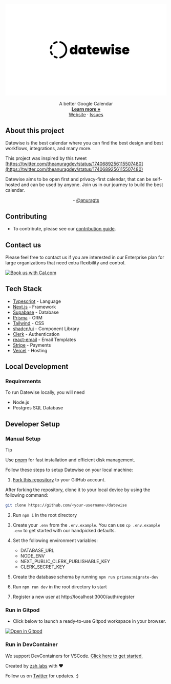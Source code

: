 ![](./public/banner.png)

<div style="text-align:center;" align="center">A better Google Calendar
<br>
    <a href="https://datewise.zshlabs.tech"><strong>Learn more »</strong></a>
    <br>
        <a href="https://datewise.zshlabs.tech">Website</a>
    ·
    <a href="https://github.com/zshlabs/datewise/issues">Issues</a>
</div>

## About this project

Datewise is the best calendar where you can find the best design and best workflows, integrations, and many more.

This project was inspired by this tweet [https://twitter.com/theanuragdev/status/1740689256115507480](https://twitter.com/theanuragdev/status/1740689256115507480)

Datewise aims to be open first and privacy-first calendar, that can be self-hosted and can be used by anyone.
Join us in our journey to build the best calendar.

<div style="text-align:center;"> -
<a href="https://twitter.com/theanuragdev">
 @anuragts 
 </a>
 </div>


## Contributing

- To contribute, please see our [contribution guide](https://github.com/zshlabs/datewise/blob/main/CONTRIBUTING.md).

## Contact us

Please feel free to contact us if you are interested in our Enterprise plan for large organizations that need extra flexibility and control.

<a href="https://app.cal.com/anuragtsx/datewise-pricing?utm_source=banner"><img alt="Book us with Cal.com" src="https://cal.com/book-with-cal-dark.svg" /></a>


## Tech Stack

- [Typescript](https://www.typescriptlang.org/) - Language
- [Next.js](https://nextjs.org/) - Framework
- [Supabase](https://supabase.com/) - Database
- [Prisma](https://www.prisma.io/) - ORM
- [Tailwind](https://tailwindcss.com/) - CSS
- [shadcn/ui](https://ui.shadcn.com/) - Component Library
- [Clerk](https://clerk.com/) - Authentication
- [react-email](https://react.email/) - Email Templates
- [Stripe](https://stripe.com/) - Payments
- [Vercel](https://vercel.com) - Hosting

## Local Development

### Requirements

To run Datewise locally, you will need

- Node.js
- Postgres SQL Database


## Developer Setup

### Manual Setup

> [!TIP]
> Use [pnpm](https://pnpm.io/) for fast installation and efficient disk management.

Follow these steps to setup Datewise on your local machine:

1. [Fork this repository](https://docs.github.com/en/pull-requests/collaborating-with-pull-requests/working-with-forks/about-forks) to your GitHub account.

After forking the repository, clone it to your local device by using the following command:

```sh
git clone https://github.com/<your-username>/datewise
```

2. Run `npm i` in the root directory

3. Create your `.env` from the `.env.example`. You can use `cp .env.example .env` to get started with our handpicked defaults.

4. Set the following environment variables:

   - DATABASE_URL
   - NODE_ENV
   - NEXT_PUBLIC_CLERK_PUBLISHABLE_KEY
   - CLERK_SECRET_KEY
   
5. Create the database schema by running `npm run prisma:migrate-dev`

6. Run `npm run dev` in the root directory to start

7. Register a new user at http://localhost:3000/auth/register



### Run in Gitpod

- Click below to launch a ready-to-use Gitpod workspace in your browser.

[![Open in Gitpod](https://gitpod.io/button/open-in-gitpod.svg)](https://gitpod.io/#https://github.com/zshlabs/datewise)

### Run in DevContainer

We support DevContainers for VSCode. [Click here to get started.](https://vscode.dev/redirect?url=vscode://ms-vscode-remote.remote-containers/cloneInVolume?url=https://github.com/zshlabs/datewise)



Created by [zsh labs](https://zshlabs.tech) with ❤️

Follow us on [Twitter](https://twitter.com/theanuragdev) for updates. :)


